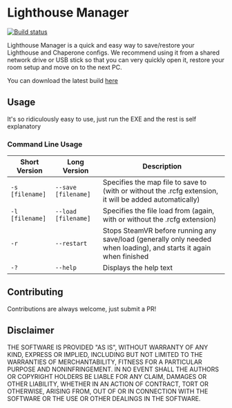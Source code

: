 # Lighthouse Manager

[![Build status](https://ci.appveyor.com/api/projects/status/ekw2gnwcdhjaphjh?svg=true)](https://ci.appveyor.com/project/FennecLabs/lighthousemanager)

Lighthouse Manager is a quick and easy way to save/restore your Lighthouse and Chaperone configs. We recommend using it from a shared network drive or USB stick so that you can very quickly open it, restore your room setup and move on to the next PC.

You can download the latest build [here](https://github.com/FennecLabsLtd/LighthouseManager/releases/latest)

## Usage

It's so ridiculously easy to use, just run the EXE and the rest is self explanatory 

### Command Line Usage

| Short Version | Long Version | Description |
| -------------- | ------------- | ----------- |
| `-s [filename]` | `--save [filename]` | Specifies the map file to save to (with or without the .rcfg extension, it will be added automatically) |
| `-l [filename]` | `--load [filename]` | Specifies the file load from (again, with or without the .rcfg extension) |
| `-r` | `--restart` | Stops SteamVR before running any save/load (generally only needed when loading), and starts it again when finished |
| `-?`| `--help` | Displays the help text |

## Contributing

Contributions are always welcome, just submit a PR!

## Disclaimer

THE SOFTWARE IS PROVIDED "AS IS", WITHOUT WARRANTY OF ANY KIND, EXPRESS OR IMPLIED, INCLUDING BUT NOT LIMITED TO THE WARRANTIES OF MERCHANTABILITY, FITNESS FOR A PARTICULAR PURPOSE AND NONINFRINGEMENT. IN NO EVENT SHALL THE AUTHORS OR COPYRIGHT HOLDERS BE LIABLE FOR ANY CLAIM, DAMAGES OR OTHER LIABILITY, WHETHER IN AN ACTION OF CONTRACT, TORT OR OTHERWISE, ARISING FROM, OUT OF OR IN CONNECTION WITH THE SOFTWARE OR THE USE OR OTHER DEALINGS IN THE SOFTWARE.

